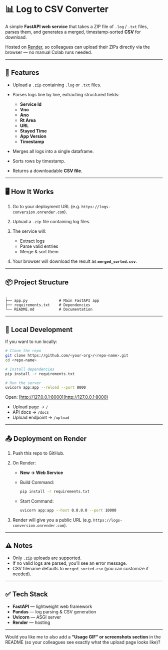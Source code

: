 # 📊 Log to CSV Converter

A simple **FastAPI web service** that takes a ZIP file of `.log` / `.txt` files, parses them, and generates a merged, timestamp-sorted **CSV** for download.

Hosted on [Render](https://render.com), so colleagues can upload their ZIPs directly via the browser — no manual Colab runs needed.

---

## 🚀 Features

* Upload a `.zip` containing `.log` or `.txt` files.
* Parses logs line by line, extracting structured fields:

  * **Service Id**
  * **Vno**
  * **Ano**
  * **Rt Area**
  * **URL**
  * **Stayed Time**
  * **App Version**
  * **Timestamp**
* Merges all logs into a single dataframe.
* Sorts rows by timestamp.
* Returns a downloadable **CSV file**.

---

## 🖥 How It Works

1. Go to your deployment URL (e.g. `https://logs-conversion.onrender.com`).
2. Upload a `.zip` file containing log files.
3. The service will:

   * Extract logs
   * Parse valid entries
   * Merge & sort them
4. Your browser will download the result as **`merged_sorted.csv`**.

---

## 📦 Project Structure

```
.
├── app.py              # Main FastAPI app
├── requirements.txt    # Dependencies
└── README.md           # Documentation
```

---

## 🔧 Local Development

If you want to run locally:

```bash
# Clone the repo
git clone https://github.com/<your-org>/<repo-name>.git
cd <repo-name>

# Install dependencies
pip install -r requirements.txt

# Run the server
uvicorn app:app --reload --port 8000
```

Open: [http://127.0.0.1:8000](http://127.0.0.1:8000)

* Upload page → `/`
* API docs → `/docs`
* Upload endpoint → `/upload`

---

## 📤 Deployment on Render

1. Push this repo to GitHub.
2. On Render:

   * **New → Web Service**
   * Build Command:

     ```bash
     pip install -r requirements.txt
     ```
   * Start Command:

     ```bash
     uvicorn app:app --host 0.0.0.0 --port 10000
     ```
3. Render will give you a public URL (e.g. `https://logs-conversion.onrender.com`).

---

## ⚠️ Notes

* Only `.zip` uploads are supported.
* If no valid logs are parsed, you’ll see an error message.
* CSV filename defaults to `merged_sorted.csv` (you can customize if needed).

---

## ✅ Tech Stack

* **FastAPI** — lightweight web framework
* **Pandas** — log parsing & CSV generation
* **Uvicorn** — ASGI server
* **Render** — hosting

---

Would you like me to also add a **“Usage GIF” or screenshots section** in the README (so your colleagues see exactly what the upload page looks like)?

